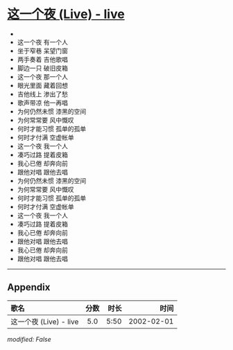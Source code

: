# [这一个夜 (Live) - live](https://music.163.com/song?id=67148)

* 
* 这一个夜 有一个人
* 坐于窄巷 呆望门窗
* 两手奏着 吉他歌唱
* 脚边一只 破旧皮箱
* 这一个夜 那一个人
* 眼光里面 藏着回想
* 吉他线上 渗出了愁
* 歌声带凉 他一再唱
* 为何仍然未惯 漆黑的空间
* 为何常常要 风中慨叹
* 何时才能习惯 孤单的孤单
* 何时才付满 空虚帐单
* 这一个夜 我一个人
* 凑巧过路 提着皮箱
* 我心已倦 却奔向前
* 跟他对唱 跟他去唱
* 为何仍然未惯 漆黑的空间
* 为何常常要 风中慨叹
* 何时才能习惯 孤单的孤单
* 何时才付满 空虚帐单
* 这一个夜 我一个人
* 凑巧过路 提着皮箱
* 我心已倦 却奔向前
* 跟他对唱 跟他去唱
* 我心已倦 却奔向前
* 跟他对唱 跟他去唱


---

## Appendix

|歌名|分数|时长|时间|
|:---|:---:|---:|---:|
|这一个夜 (Live) - live|5.0|5:50|2002-02-01

*modified: False*